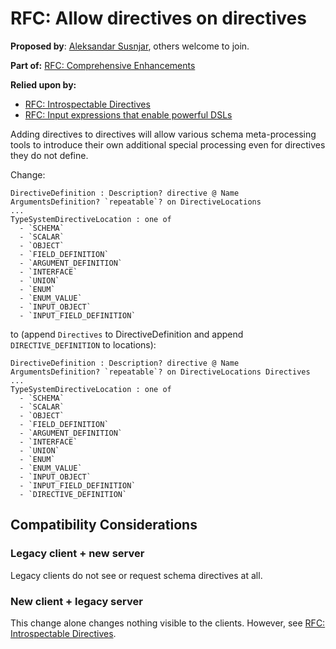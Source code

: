 # RFC: Allow directives on directives

**Proposed by**: [Aleksandar Susnjar](https://github.com/aleksandarsusnjar), others welcome to join.

**Part of:** [RFC: Comprehensive Enhancements](ComprehensiveEnhacement.md)

**Relied upon by:**
- [RFC: Introspectable Directives](IntrospectableDirectives.md)
- [RFC: Input expressions that enable powerful DSLs](InputExpressions.md)

Adding directives to directives will allow various schema meta-processing tools to introduce their own additional special processing even for directives they do not define.

Change:

```
DirectiveDefinition : Description? directive @ Name ArgumentsDefinition? `repeatable`? on DirectiveLocations
...
TypeSystemDirectiveLocation : one of
  - `SCHEMA`
  - `SCALAR`
  - `OBJECT`
  - `FIELD_DEFINITION`
  - `ARGUMENT_DEFINITION`
  - `INTERFACE`
  - `UNION`
  - `ENUM`
  - `ENUM_VALUE`
  - `INPUT_OBJECT`
  - `INPUT_FIELD_DEFINITION`
```

to (append `Directives` to DirectiveDefinition and append `DIRECTIVE_DEFINITION` to locations):

```
DirectiveDefinition : Description? directive @ Name ArgumentsDefinition? `repeatable`? on DirectiveLocations Directives
...
TypeSystemDirectiveLocation : one of
  - `SCHEMA`
  - `SCALAR`
  - `OBJECT`
  - `FIELD_DEFINITION`
  - `ARGUMENT_DEFINITION`
  - `INTERFACE`
  - `UNION`
  - `ENUM`
  - `ENUM_VALUE`
  - `INPUT_OBJECT`
  - `INPUT_FIELD_DEFINITION`
  - `DIRECTIVE_DEFINITION`
```

## Compatibility Considerations

### Legacy client + new server

Legacy clients do not see or request schema directives at all.

### New client + legacy server

This change alone changes nothing visible to the clients.
However, see [RFC: Introspectable Directives](IntrospectableDirectives.md).